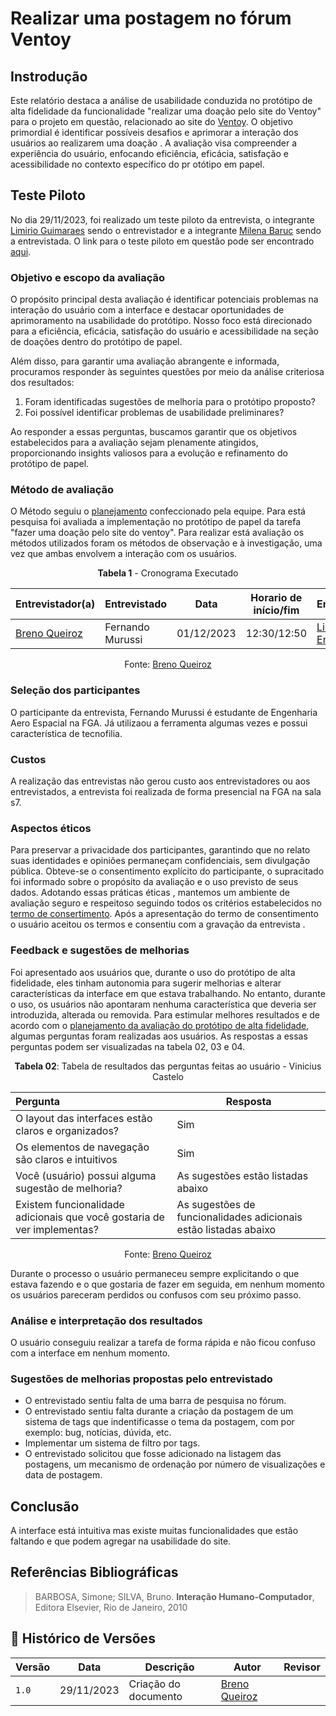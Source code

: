 # Realizar uma postagem no fórum Ventoy

## Instrodução

Este relatório destaca a análise de usabilidade conduzida no protótipo de alta fidelidade da funcionalidade
"realizar uma doação pelo site do Ventoy" para o projeto em questão, relacionado ao site do 
[Ventoy](https://www.ventoy.net/en/index.html). O objetivo primordial é identificar possíveis desafios e aprimorar
a interação dos usuários ao realizarem uma doação . A avaliação visa compreender a experiência do usuário, enfocando
eficiência, eficácia, satisfação e acessibilidade no contexto específico do pr otótipo em papel.

## Teste Piloto

No dia 29/11/2023, foi realizado um teste piloto da entrevista, o integrante [Limirio Guimaraes](https://github.com/LimirioGuimaraes) sendo o entrevistador e a integrante [Milena Baruc](https://github.com/MilenaBaruc) sendo a entrevistada. O link para o teste piloto em questão pode ser encontrado [aqui](https://youtu.be/YGbi7uaO5W0).

### Objetivo e escopo da avaliação

O propósito principal desta avaliação é identificar potenciais problemas na interação do usuário com a interface e destacar oportunidades de aprimoramento na usabilidade do protótipo. Nosso foco está direcionado para a eficiência, eficácia, 
satisfação do usuário e acessibilidade na seção de doações dentro do protótipo de papel.

Além disso, para garantir uma avaliação abrangente e informada, procuramos responder às seguintes questões por meio da análise criteriosa dos resultados:

1. Foram identificadas sugestões de melhoria para o protótipo proposto?
2. Foi possível identificar problemas de usabilidade preliminares?

Ao responder a essas perguntas, buscamos garantir que os objetivos estabelecidos para a avaliação sejam plenamente atingidos, proporcionando insights valiosos para a evolução e refinamento do protótipo de papel.

### Método de avaliação

O Método seguiu o [planejamento](/DAD/nivel2/prototipoAltaFidelidade/Planejamento) confeccionado pela equipe. Para está pesquisa foi avaliada a implementação no protótipo de papel da tarefa 
"fazer uma doação pelo site do ventoy". Para realizar está avaliação os métodos utilizados foram os métodos de observação e à investigação, uma vez que ambas envolvem a interação com os usuários.


<center>

**Tabela 1** - Cronograma Executado

| **Entrevistador(a)** | **Entrevistado** | **Data** | **Horario de início/fim** | **Entrevista** |
| -------------------- | ---------------- | -------- | ------------------------- | -------------- |
| [Breno Queiroz](https://github.com/brenob6) | Fernando Murussi | 01/12/2023 | 12:30/12:50 |[Link para Entrevista](https://youtu.be/SRLUupZcbJc) |


Fonte: [Breno Queiroz](https://github.com/brenob6)

</center>

### Seleção dos participantes

O participante da entrevista, Fernando Murussi é estudante de Engenharia Aero Espacial na FGA.
Já utilizaou a ferramenta algumas vezes e possui característica de tecnofilia.

### Custos

A realização das entrevistas não gerou custo aos entrevistadores ou aos entrevistados,
a entrevista foi realizada de forma presencial na FGA na sala s7.

### Aspectos éticos

Para preservar a privacidade dos participantes, garantindo que no relato suas identidades e opiniões permaneçam
confidenciais, sem divulgação pública. Obteve-se o consentimento explícito do participante, o supracitado
foi informado sobre o propósito da avaliação e o uso previsto de seus dados. Adotando essas práticas éticas
, mantemos um ambiente de avaliação seguro e respeitoso seguindo todos os critérios estabelecidos no 
[termo de consertimento](../../../elicitacao/termoConsertimento.pdf).
Após a apresentação do termo de consentimento o usuário aceitou os termos e consentiu com a gravação da
entrevista .

### Feedback e sugestões de melhorias


Foi apresentado aos usuários que, durante o uso do protótipo de alta fidelidade, eles tinham autonomia para sugerir melhorias e alterar características da interface em que estava trabalhando. No entanto, durante o uso, os usuários não apontaram nenhuma 
característica que deveria ser introduzida, alterada ou removida. Para estimular melhores resultados e de acordo com o [planejamento da avaliação do protótipo de alta fidelidade](https://interacao-humano-computador.github.io/2023.2-Ventoy/DAD/nivel2/prototipoAltaFidelidade/PlanejamentoAvaliacaoPAF/), 
algumas perguntas foram realizadas aos usuários. As respostas a essas perguntas podem ser visualizadas na tabela 02, 03 e 04.

<center>

**Tabela 02**: Tabela de resultados das perguntas feitas ao usuário -  Vinicius Castelo

| Pergunta | Resposta |
|:----| --|
| O layout das interfaces estão claros e organizados?   | Sim |
| Os elementos de navegação são claros e intuitivos     | Sim |
| Você (usuário) possui alguma sugestão de melhoria?                        | As sugestões estão listadas abaixo |
| Existem funcionalidade adicionais que  você gostaria de ver implementas?  | As sugestões de funcionalidades adicionais estão listadas abaixo |

Fonte: [Breno Queiroz](https://github.com/brenob6)

</center>

Durante o processo o usuário permaneceu sempre explicitando o que estava fazendo e o que gostaria de fazer
em seguida, em nenhum momento os usuários pareceram perdidos ou confusos com seu próximo passo.

### Análise e interpretação dos resultados

O usuário conseguiu realizar a tarefa de forma rápida e não ficou confuso com a interface em nenhum momento.

### Sugestões de melhorias propostas pelo entrevistado

- O entrevistado sentiu falta de uma barra de pesquisa no fórum.
- O entrevistado sentiu falta durante a criação da postagem de um sistema de tags que indentificasse o tema da postagem,
com por exemplo: bug, notícias, dúvida, etc.
- Implementar um sistema de filtro por tags.
- O entrevistado solicitou que fosse adicionado na listagem das postagens, um mecanismo de ordenação por
número de visualizações e data de postagem.

## Conclusão

A interface está intuitiva mas existe muitas funcionalidades que estão faltando e que podem agregar na
usabilidade do site.

## Referências Bibliográficas

> BARBOSA, Simone; SILVA, Bruno. **Interação Humano-Computador**, Editora Elsevier, Rio de Janeiro, 2010

## 📑 Histórico de Versões
| **Versão**   |   **Data**   | **Descrição** | **Autor** | **Revisor** |
|--------|---------|-----------|--------|---------|
|`1.0`| 29/11/2023 | Criação do documento | [Breno Queiroz](https://github.com/brenob6) | [](https://github.com/)|
